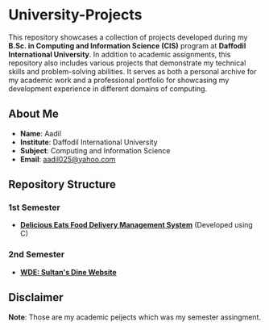 # University-Projects

This repository showcases a collection of projects developed during my **B.Sc. in Computing and Information Science (CIS)** program at **Daffodil International University**. In addition to academic assignments, this repository also includes various projects that demonstrate my technical skills and problem-solving abilities. It serves as both a personal archive for my academic work and a professional portfolio for showcasing my development experience in different domains of computing.
## About Me

- **Name**: Aadil
- **Institute**: Daffodil International University
- **Subject**: Computing and Information Science
- **Email**: [aadil025@yahoo.com](mailto:aadil025@yahoo.com)

## Repository Structure


### 1st Semester
- [**Delicious Eats Food Delivery Management System**](#) (Developed using C)

### 2nd Semester
- [**WDE: Sultan's Dine Website**](https://lunarlumos.github.io/University-Projects/2nd_semester/WDE_Sultan_Dines/)


## Disclaimer

**Note**: Those are my academic peijects which was my semester assingment.
